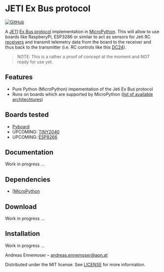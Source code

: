 
# JETI Ex Bus protocol
[![GitHub](https://img.shields.io/github/license/mashape/apistatus.svg)](https://en.wikipedia.org/wiki/MIT_License)


A [JETI](http://www.jetimodel.com/en/) [Ex Bus protocol](http://www.jetimodel.com/en/Telemetry-Protocol/) implementation in [MicroPython](https://micropython.org/).
This will allow to use boards like RaspberyPi, ESP3286 or similar to act as sensors for Jeti RC [receivers](http://www.jetimodel.com/en/katalog/Duplex-2-4-EX/Receivers-EX/) and transmit telemetry data from the board to the receiver and thus back to the transmitter (i.e. RC controls like this [DC24](http://www.jetimodel.com/en/katalog/Transmitters/@produkt/DC-24/)).

>
> NOTE: This is a rather a proof of concept at the moment and NOT ready for use yet.
>


## Features

 - Pure Python (MicroPython) impementation of the Jeti Ex Bus protocol
 - Runs on boards which are supported by MicroPython ([list of available architechtures](https://github.com/micropython/micropython/tree/master/ports))

## Boards tested

 - [Pyboard](https://store.micropython.org/product/PYBv1.1)
 - UPCOMING: [TINY2040](https://shop.pimoroni.com/products/tiny-2040)
 - UPCOMING: [ESP8266](https://en.wikipedia.org/wiki/ESP8266)

## Documentation

Work in progress ...

## Dependencies

 - [[MicroPython](https://micropython.org/)

## Download

Work in progress ...

## Installation

Work in progress ...



Andreas Ennemoser – andreas.ennemoser@aon.at

Distributed under the MIT license. See [LICENSE](https://raw.githubusercontent.com/chiefenne/PyAero/master/LICENSE) for more information.
